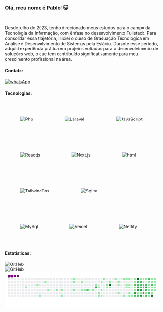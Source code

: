 ### Olá, meu nome é Pablo! 🐱
<br/>
<p>Desde julho de 2023, tenho direcionado meus estudos para o campo da Tecnologia da Informação, com ênfase no desenvolvimento Fullstack. Para consolidar essa trajetória, iniciei o curso de Graduação Tecnológica em Análise e Desenvolvimento de Sistemas pela Estácio. Durante esse período, adquiri experiência prática em projetos voltados para o desenvolvimento de soluções web, o que tem contribuído significativamente para meu crescimento profissional na área.</p>

#### Contato:
<div>
    <a href="https://api.whatsapp.com/send/?phone=5561992295015&text=Quero+iniciar+um+projeto%21&type=phone_number&app_absent=0 "><img align= "center" alt="whatsApp" src="https://img.shields.io/badge/WhatsApp-25D566?style=for-the-badge&logo=whatsapp&logoColor=white"></a>
</div>

#### Tecnologias:
<div style="display: inline_block">    
    <img width="50px" style="padding: 50px;" alt="Php" src="https://cdn.jsdelivr.net/gh/devicons/devicon@latest/icons/php/php-original.svg" />
    <img alt="Laravel" width="50px" style="padding: 50px;" src="https://cdn.jsdelivr.net/gh/devicons/devicon@latest/icons/laravel/laravel-original.svg" />
    <img width="50px" style="padding: 50px;" alt="JavaScript" src="https://cdn.jsdelivr.net/gh/devicons/devicon@latest/icons/javascript/javascript-original.svg" />
    <img width="50px" style="padding: 50px;" alt="Reactjs" src="https://cdn.jsdelivr.net/gh/devicons/devicon@latest/icons/react/react-original.svg" />
    <img width="50px" style="padding: 50px;" alt="Next.js" src="https://cdn.jsdelivr.net/gh/devicons/devicon@latest/icons/nextjs/nextjs-original.svg" />
    <img width="50px" style="padding: 50px;" alt="html" src="https://cdn.jsdelivr.net/gh/devicons/devicon@latest/icons/html5/html5-original.svg" />
    <img width="50px" style="padding: 50px;" alt="TailwindCss" src="https://cdn.jsdelivr.net/gh/devicons/devicon@latest/icons/tailwindcss/tailwindcss-original.svg" />
    <img width="50px" style="padding: 50px;" alt="Sqlite" src="https://cdn.jsdelivr.net/gh/devicons/devicon@latest/icons/sqlite/sqlite-original.svg" />
    <img width="50px" style="padding: 50px;" alt="MySql" src="https://cdn.jsdelivr.net/gh/devicons/devicon@latest/icons/mysql/mysql-original.svg" />
    <img width="50px" style="padding: 50px;" alt="Vercel" src="https://cdn.jsdelivr.net/gh/devicons/devicon@latest/icons/vercel/vercel-original.svg" />
    <img width="50px" style="padding: 50px;" alt="Netlify" src="https://cdn.jsdelivr.net/gh/devicons/devicon@latest/icons/netlify/netlify-original.svg" />
    
</div>

#### Estatísticas:

<img align="left" heigth="200px" style="padding-right: 10px;" alt="GitHub" src="https://github-readme-stats.vercel.app/api/top-langs/?username=Pabloopk&layout=compact&theme=transparent&custom_title=Tecnologias" />
<br/>
<img align="left" heigth="200px" style="padding-right: 10px;" alt="GitHub" src="https://github-readme-stats.vercel.app/api?username=Pabloopk&show_icons=true&theme=transparent&_all_commits=true&locale=pt-br" />

<!--
<div>
    -->




![snake gif](https://github.com/Pabloopk/Pabloopk/blob/output/github-contribution-grid-snake.gif)


